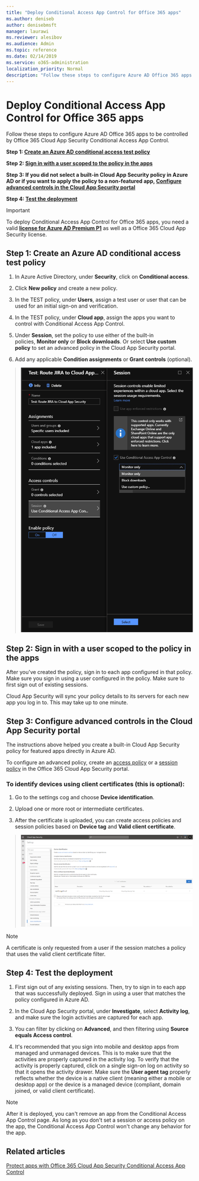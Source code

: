 ```yaml
---
title: "Deploy Conditional Access App Control for Office 365 apps"
ms.author: deniseb
author: denisebmsft
manager: laurawi
ms.reviewer: alesibov
ms.audience: Admin
ms.topic: reference
ms.date: 02/14/2019
ms.service: o365-administration
localization_priority: Normal
description: "Follow these steps to configure Azure AD Office 365 apps to be controlled by Office 365 Cloud App Security Conditional Access App Control."
---
```


# Deploy Conditional Access App Control for Office 365 apps

Follow these steps to configure Azure AD Office 365 apps to be controlled by Office 365 Cloud App Security Conditional Access App Control.

**Step 1: [Create an Azure AD conditional access test policy](#step-1-create-an-azure-ad-conditional-access-test-policy)**

**Step 2: [Sign in with a user scoped to the policy in the apps](#step-2-sign-in-with-a-user-scoped-to-the-policy-in-the-apps)**

**Step 3: If you did not select a built-in Cloud App Security policy in Azure AD or if you want to apply the policy to a non-featured app, [Configure advanced controls in the Cloud App Security portal](#step-3-configure-advanced-controls-in-the-cloud-app-security-portal)**

**Step 4: [Test the deployment](#step-4-test-the-deployment)**

> [!IMPORTANT]
> To deploy Conditional Access App Control for Office 365 apps, you need a valid [**license for Azure AD Premium P1**](https://docs.microsoft.com/azure/active-directory/license-users-groups) as well as a Office 365 Cloud App Security license.

## Step 1: Create an Azure AD conditional access test policy 

1. In Azure Active Directory, under **Security**, click on **Conditional access**.

2. Click **New policy** and create a new policy.

3. In the TEST policy, under **Users**, assign a test user or user that can be used for an initial sign-on and verification.

4. In the TEST policy, under **Cloud app**, assign the apps you want to control with Conditional Access App Control.

5. Under **Session**, set the policy to use either of the built-in policies, **Monitor only** or **Block downloads**. Or select **Use custom policy** to set an advanced policy in the Cloud App Security portal.

6. Add any applicable **Condition assignments** or **Grant controls** (optional).

> ![Azure AD conditional access](media/image1.png)

## Step 2: Sign in with a user scoped to the policy in the apps 

After you've created the policy, sign in to each app configured in that policy. Make sure you sign in using a user configured in the policy. Make sure to first sign out of existing sessions.

Cloud App Security will sync your policy details to its servers for each new app you log in to. This may take up to one minute.

## Step 3: Configure advanced controls in the Cloud App Security portal 

The instructions above helped you create a built-in Cloud App Security policy for featured apps directly in Azure AD.

To configure an advanced policy, create an [access policy](ocas-access-policies.md) or a [session policy](ocas-session-policies.md) in the Office 365 Cloud App Security portal.

### To identify devices using client certificates (this is optional):

1. Go to the settings cog and choose **Device identification**.

2. Upload one or more root or intermediate certificates.

3. After the certificate is uploaded, you can create access policies and session policies based on **Device tag** and **Valid client certificate**.

> ![Conditional access app control device ID](media/image2.png)

> [!NOTE]
> A certificate is only requested from a user if the session matches a policy that uses the valid client certificate filter.
> 
## Step 4: Test the deployment 

1. First sign out of any existing sessions. Then, try to sign in to each app that was successfully deployed. Sign in using a user that matches the policy configured in Azure AD.

2. In the Cloud App Security portal, under **Investigate**, select **Activity log**, and make sure the login activities are captured for each app.

3. You can filter by clicking on **Advanced**, and then filtering using **Source equals Access control**.

4. It's recommended that you sign into mobile and desktop apps from managed and unmanaged devices. This is to make sure that the activities are properly captured in the activity log. To verify that the activity is properly captured, click on a single sign-on log on activity so that it opens the activity drawer. Make sure the **User agent tag** properly reflects whether the device is a native client (meaning either a mobile or desktop app) or the device is a managed device (compliant, domain joined, or valid client certificate).

> [!NOTE]
> After it is deployed, you can't remove an app from the Conditional Access App Control page. As long as you don't set a session or access policy on the app, the Conditional Access App Control won't change any behavior for the app.

## Related articles

[Protect apps with Office 365 Cloud App Security Conditional Access App Control](ocas-conditional-access-app-control.md)
